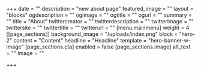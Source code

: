 +++
date = ""
description = "new about page"
featured_image = ""
layout = "blocks"
ogdescription = ""
ogimage = ""
ogtitle = ""
ogurl = ""
summary = ""
title = "About"
twittercreator = ""
twitterdescription = ""
twitterimage = ""
twittersite = ""
twittertitle = ""
twitterurl = ""
[menu.mainmenu]
weight = 4
[[page_sections]]
background_image = "/uploads/index.png"
block = "hero-2"
content = "Content"
headline = "Headline"
template = "hero-banner-w-image"
[page_sections.cta]
enabled = false
[page_sections.image]
alt_text = ""
image = ""

+++

